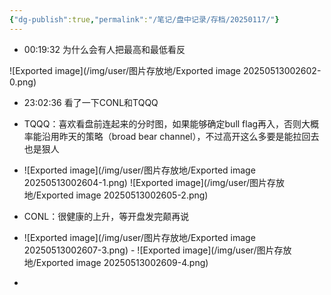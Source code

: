 ```yaml
---
{"dg-publish":true,"permalink":"/笔记/盘中记录/存档/20250117/"}
---
```


- 00:19:32 为什么会有人把最高和最低看反

![Exported image](/img/user/图片存放地/Exported image 20250513002602-0.png)     

- 23:02:36 看了一下CONL和TQQQ
- TQQQ：喜欢看盘前连起来的分时图，如果能够确定bull flag再入，否则大概率能沿用昨天的策略（broad bear channel），不过高开这么多要是能拉回去也是狠人
- ![Exported image](/img/user/图片存放地/Exported image 20250513002604-1.png)
 ![Exported image](/img/user/图片存放地/Exported image 20250513002605-2.png)  

- CONL：很健康的上升，等开盘发完颠再说
- ![Exported image](/img/user/图片存放地/Exported image 20250513002607-3.png) - ![Exported image](/img/user/图片存放地/Exported image 20250513002609-4.png)
       
-